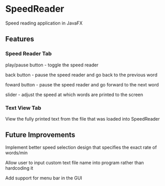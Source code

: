 # SpeedReader
Speed reading application in JavaFX

## Features
### Speed Reader Tab

play/pause button - toggle the speed reader

back button - pause the speed reader and go back to the previous word

foward button - pause the speed reader and go forward to the next word

slider - adjust the speed at which words are printed to the screen

### Text View Tab

View the fully printed text from the file that was loaded into SpeedReader

## Future Improvements
Implement better speed selection design that specifies the exact rate of words/min

Allow user to input custom text file name into program rather than hardcoding it

Add support for menu bar in the GUI
